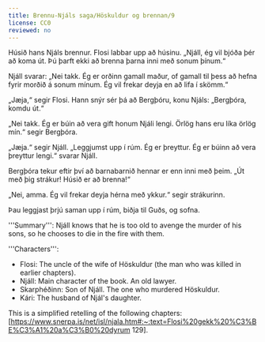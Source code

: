 ```yaml
---
title: Brennu-Njáls saga/Höskuldur og brennan/9
license: CC0
reviewed: no
---
```

<vocabulary>
</vocabulary>
<Book audio="Njáls saga hluti 9.mp3">
Húsið hans Njáls brennur. Flosi labbar upp að húsinu. „Njáll, ég vil bjóða þér að koma út. Þú þarft ekki að brenna þarna inni með sonum þínum.“

Njáll svarar: „Nei takk. Ég er orðinn gamall maður, of gamall til þess að hefna fyrir morðið á sonum mínum. Ég vil frekar deyja en að lifa í skömm.“

„Jæja,“ segir Flosi. Hann snýr sér þá að Bergþóru, konu Njáls: „Bergþóra, komdu út.“

„Nei takk. Ég er búin að vera gift honum Njáli lengi. Örlög hans eru líka örlög mín.“ segir Bergþóra.

„Jæja.“ segir Njáll. „Leggjumst upp í rúm. Ég er þreyttur. Ég er búinn að vera þreyttur lengi.“ svarar Njáll.

Bergþóra tekur eftir því að barnabarnið hennar er enn inni með þeim. „Út með þig strákur! Húsið er að brenna!“

„Nei, amma. Ég vil frekar deyja hérna með ykkur.“ segir strákurinn.

Þau leggjast þrjú saman upp í rúm, biðja til Guðs, og sofna.
</Book>

<div class="notes">
'''Summary''': Njáll knows that he is too old to avenge the murder of his sons, so he chooses to die in the fire with them.

'''Characters''':

* Flosi: The uncle of the wife of Höskuldur (the man who was killed in earlier chapters).
* Njáll: Main character of the book. An old lawyer.
* Skarphéðinn: Son of Njáll. The one who murdered Höskuldur.
* Kári: The husband of Njál's daughter.

This is a simplified retelling of the following chapters: [https://www.snerpa.is/net/isl/njala.htm#:~:text=Flosi%20gekk%20%C3%BE%C3%A1%20a%C3%B0%20dyrum 129].

</div>

